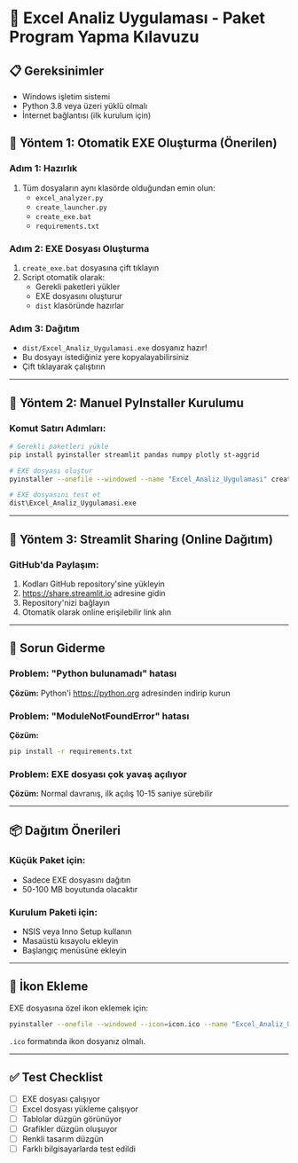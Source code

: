# 🚀 Excel Analiz Uygulaması - Paket Program Yapma Kılavuzu

## 📋 Gereksinimler
- Windows işletim sistemi
- Python 3.8 veya üzeri yüklü olmalı
- İnternet bağlantısı (ilk kurulum için)

## 🎯 Yöntem 1: Otomatik EXE Oluşturma (Önerilen)

### Adım 1: Hazırlık
1. Tüm dosyaların aynı klasörde olduğundan emin olun:
   - `excel_analyzer.py`
   - `create_launcher.py`
   - `create_exe.bat`
   - `requirements.txt`

### Adım 2: EXE Dosyası Oluşturma
1. `create_exe.bat` dosyasına çift tıklayın
2. Script otomatik olarak:
   - Gerekli paketleri yükler
   - EXE dosyasını oluşturur
   - `dist` klasöründe hazırlar

### Adım 3: Dağıtım
- `dist/Excel_Analiz_Uygulamasi.exe` dosyanız hazır!
- Bu dosyayı istediğiniz yere kopyalayabilirsiniz
- Çift tıklayarak çalıştırın

---

## 🎯 Yöntem 2: Manuel PyInstaller Kurulumu

### Komut Satırı Adımları:
```bash
# Gerekli paketleri yükle
pip install pyinstaller streamlit pandas numpy plotly st-aggrid

# EXE dosyası oluştur
pyinstaller --onefile --windowed --name "Excel_Analiz_Uygulamasi" create_launcher.py

# EXE dosyasını test et
dist\Excel_Analiz_Uygulamasi.exe
```

---

## 🎯 Yöntem 3: Streamlit Sharing (Online Dağıtım)

### GitHub'da Paylaşım:
1. Kodları GitHub repository'sine yükleyin
2. https://share.streamlit.io adresine gidin
3. Repository'nizi bağlayın
4. Otomatik olarak online erişilebilir link alın

---

## 🔧 Sorun Giderme

### Problem: "Python bulunamadı" hatası
**Çözüm:** Python'i https://python.org adresinden indirip kurun

### Problem: "ModuleNotFoundError" hatası
**Çözüm:**
```bash
pip install -r requirements.txt
```

### Problem: EXE dosyası çok yavaş açılıyor
**Çözüm:** Normal davranış, ilk açılış 10-15 saniye sürebilir

---

## 📦 Dağıtım Önerileri

### Küçük Paket için:
- Sadece EXE dosyasını dağıtın
- 50-100 MB boyutunda olacaktır

### Kurulum Paketi için:
- NSIS veya Inno Setup kullanın
- Masaüstü kısayolu ekleyin
- Başlangıç menüsüne ekleyin

---

## 🎨 İkon Ekleme

EXE dosyasına özel ikon eklemek için:
```bash
pyinstaller --onefile --windowed --icon=icon.ico --name "Excel_Analiz_Uygulamasi" create_launcher.py
```

`.ico` formatında ikon dosyanız olmalı.

---

## ✅ Test Checklist

- [ ] EXE dosyası çalışıyor
- [ ] Excel dosyası yükleme çalışıyor
- [ ] Tablolar düzgün görünüyor
- [ ] Grafikler düzgün oluşuyor
- [ ] Renkli tasarım düzgün
- [ ] Farklı bilgisayarlarda test edildi